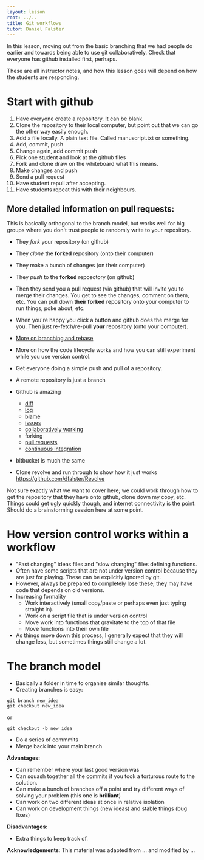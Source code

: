 ```yaml
---
layout: lesson
root: ../..
title: Git workflows
tutor: Daniel Falster
---
```


In this lesson, moving out from the basic branching that we had people do earlier and towards being able to use git collaboratively.  Check that everyone has github installed first, perhaps.

These are all instructor notes, and how this lesson goes will depend on how the students are responding.

# Start with github

1. Have everyone create a repository.  It can be blank.
2. Clone the repository to their local computer, but point out that we can go the other way easily enough.
3. Add a file locally.  A plain text file.  Called manuscript.txt or something.
4. Add, commit, push
5. Change again, add commit push
6. Pick one student and look at the github files
7. Fork and clone draw on the whiteboard what this means.
8. Make changes and push
9. Send a pull request
10. Have student repull after accepting.
11. Have students repeat this with their neighbours.

## More detailed information on pull requests:

This is basically orthogonal to the branch model, but works well for big groups where you don't trust people to randomly write to your repository.

* They *fork* your repository (on github)
* They *clone* the **forked** repository (onto their computer)
* They make a bunch of changes (on their computer)
* They *push* to the **forked** reposotory (on github)
* Then they send you a pull request (via github) that will invite you to merge their changes.  You get to see the changes, comment on them, etc.  You can pull down **their forked**  repository onto your computer to run things, poke about, etc.
* When you're happy you click a button and github does the merge for you.  Then just re-fetch/re-pull **your** repository (onto your computer).

* [More on branching and rebase](http://pcottle.github.io/learnGitBranching/?NODEMO)
* More on how the code lifecycle works and how you can still experiment while you use version control.
* Get everyone doing a simple push and pull of a repository.
* A remote repository is just a branch
* Github is amazing
  * [diff](https://github.com/dfalster/Revolve/compare/master%40%7B10day%7D...master)
  * [log](https://github.com/dfalster/Revolve/commits/master/R/utils.R)
  * [blame](https://github.com/richfitz/diversitree/blame/master/diversitree/R/model-pgls.R)
  * [issues](https://github.com/richfitz/modeladequacy/issues/47)
  * [collaboratively working](https://github.com/dfalster/Revolve/commits/master)
  * forking
  * [pull requests](https://github.com/richfitz/diversitree/pull/2)
  * [continuous integration](https://travis-ci.org/richfitz/forest)
* bitbucket is much the same
* Clone revolve and run through to show how it just works
  https://github.com/dfalster/Revolve

Not sure exactly what we want to cover here; we could work through how to get the repository that they have onto github, clone down my copy, etc.  Things could get ugly quickly though, and internet connectivity is the point.  Should do a brainstorming session here at some point.

# How version control works within a workflow

* "Fast changing" ideas files and "slow changing" files defining functions.
* Often have some scripts that are not under version control because they are just for playing.  These can be explicitly ignored by git.
* However, always be prepared to completely lose these; they may have code that depends on old versions.
* Increasing formality
  - Work interactively (small copy/paste or perhaps even just typing straight in).
  - Work on a script file that is under version control
  - Move work into functions that gravitate to the top of that file
  - Move functions into their own file
* As things move down this process, I generally expect that they will change less, but sometimes things still change a lot.

# The branch model

* Basically a folder in time to organise similar thoughts.
* Creating branches is easy:

~~~
git branch new_idea
git checkout new_idea
~~~

or

~~~
git checkout -b new_idea
~~~

* Do a series of commmits
* Merge back into your main branch

**Advantages:**

* Can remember where your last good version was
* Can squash together all the commits if you took a torturous route to the solution.
* Can make a bunch of branches off a point and try different ways of solving your problem (this one is **brilliant**)
* Can work on two different ideas at once in relative isolation
* Can work on development things (new ideas) and stable things (bug fixes)

**Disadvantages:**

* Extra things to keep track of.

**Acknowledgements**: This material was adapted from ... and modified by ...



